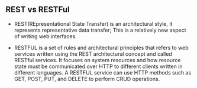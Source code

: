 ## REST vs RESTFul

- REST(REpresentational State Transfer) is an architectural style, it represents representative data transfer; This is a relatively new aspect of writing web interfaces.

- RESTFUL is a set of rules and architectural principles that refers to web services written using the REST architectural concept and called RESTful services. It focuses on system resources and how resource state must be communicated over HTTP to different clients written in different languages. A RESTFUL service can use HTTP methods such as GET, POST, PUT, and DELETE to perform CRUD operations.